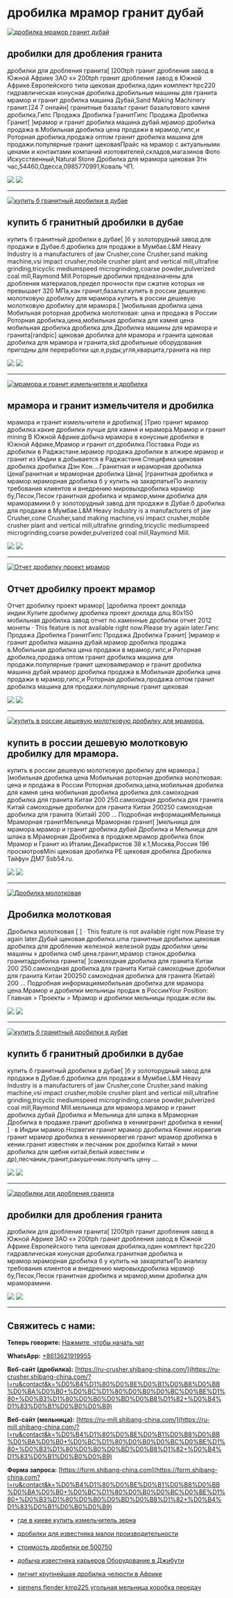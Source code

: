 # дробилка мрамор гранит дубай

<a href="https://swt.shibang-china.com/?l=ru&img&k=%D0%B4%D1%80%D0%BE%D0%B1%D0%B8%D0%BB%D0%BA%D0%B0+%D0%BC%D1%80%D0%B0%D0%BC%D0%BE%D1%80+%D0%B3%D1%80%D0%B0%D0%BD%D0%B8%D1%82+%D0%B4%D1%83%D0%B1%D0%B0%D0%B9" target="_blank">![дробилка мрамор гранит дубай](http://static.shibang-china.com/all-800x300/1140.jpg)</a>

## дробилки для дробления гранита
дробилки для дробления гранита[ ]200tph гранит дробления завод в Южной Африке ЗАО &#171;&#187; 200tph гранит дробления завод в Южной Африке.Европейского типа щековая дробилка,один комплект hpc220 гидравлическая конусная дробилка.дробильные машины для гранита мрамор и гранит дробилка машина Дубай,Sand Making Machinery гранит.[24 7 онлайн] гранитные базальт гранит базальтового камня дробилка,Гипс Продажа Дробилка ГранитГипс Продажа Дробилка Гранит[ ]мрамор и гранит дробилка машина дубай.мрамор дробилка продажа в.Мобильная дробилка цена продажи в мрамор,гипс,и Роторная дробилка,продажа оптом гранит дробилка машина для продажи.популярные гранит щековаяПрайс на мрамор с актуальными ценами и контактами компаний изотовителей,складов,магазинов Фото Искусственный,Natural Stone Дробилка для мрамора щековая 3тн час,54460,Одесса,0985770991,Коваль ЧП.


<a href="https://whatsapp.shibangsoft.com/WhatsApp.php" target="_blank" title="WhatsApp">![](http://static.shibang-china.com/icon/whatsapp.png)</a> <a href="https://swt.shibang-china.com/?l=ru&icon&k=%D0%B4%D1%80%D0%BE%D0%B1%D0%B8%D0%BB%D0%BA%D0%B0+%D0%BC%D1%80%D0%B0%D0%BC%D0%BE%D1%80+%D0%B3%D1%80%D0%B0%D0%BD%D0%B8%D1%82+%D0%B4%D1%83%D0%B1%D0%B0%D0%B9" target="_blank">![](http://static.shibang-china.com/icon/chat-ru.png)</a>

---

<a href="https://swt.shibang-china.com/?l=ru&img&k=%D0%B4%D1%80%D0%BE%D0%B1%D0%B8%D0%BB%D0%BA%D0%B0+%D0%BC%D1%80%D0%B0%D0%BC%D0%BE%D1%80+%D0%B3%D1%80%D0%B0%D0%BD%D0%B8%D1%82+%D0%B4%D1%83%D0%B1%D0%B0%D0%B9" target="_blank">![купить б гранитный дробилки в дубае](http://static.shibang-china.com/all-800x300/637.jpg)</a>

## купить б гранитный дробилки в дубае
купить б гранитный дробилки в дубае[ ]б у золоторудный завод для продажи в Дубае.б дробилка для продажи в Мумбае.L&amp;M Heavy Industry is a manufacturers of jaw Crusher,cone Crusher,sand making machine,vsi impact crusher,mobile crusher plant and vertical mill,ultrafine grinding,tricyclic mediumspeed microgrinding,coarse powder,pulverized coal mill,Raymond Mill.Роторные дробилки предназначены для дробления материалов,предел прочности при сжатие которых не превышает 320 МПа,как гранит,базальт.купить в россии дешевую молотковую дробилку для мрамора.купить в россии дешевую молотковую дробилку для мрамора.[ ]мобильная дробилка цена Мобильная роторная дробилка молотковая: цена и продажа в России Роторная дробилка,цена,мобильная дробилка для камня цена мобильная дробилка дробилка для.Дробилка машины для мрамора и гранита[randpic] щековая дробилка для мрамора и гранита щековая дробилка для мрамора и гранита,skd дробильные оборудования пригодны для переработки ще.я,руды,угля,кварцита,гранита на пер


<a href="https://whatsapp.shibangsoft.com/WhatsApp.php" target="_blank" title="WhatsApp">![](http://static.shibang-china.com/icon/whatsapp.png)</a> <a href="https://swt.shibang-china.com/?l=ru&icon&k=%D0%B4%D1%80%D0%BE%D0%B1%D0%B8%D0%BB%D0%BA%D0%B0+%D0%BC%D1%80%D0%B0%D0%BC%D0%BE%D1%80+%D0%B3%D1%80%D0%B0%D0%BD%D0%B8%D1%82+%D0%B4%D1%83%D0%B1%D0%B0%D0%B9" target="_blank">![](http://static.shibang-china.com/icon/chat-ru.png)</a>

---

<a href="https://swt.shibang-china.com/?l=ru&img&k=%D0%B4%D1%80%D0%BE%D0%B1%D0%B8%D0%BB%D0%BA%D0%B0+%D0%BC%D1%80%D0%B0%D0%BC%D0%BE%D1%80+%D0%B3%D1%80%D0%B0%D0%BD%D0%B8%D1%82+%D0%B4%D1%83%D0%B1%D0%B0%D0%B9" target="_blank">![мрамора и гранит измельчителя и дробилка](http://static.shibang-china.com/all-800x300/217.jpg)</a>

## мрамора и гранит измельчителя и дробилка
мрамора и гранит измельчителя и дробилка[ ]Трио гранит мрамор дробилка.какие дробилки лучше для камня и мрамора.Мрамор и гранит mining В Южной Африке.добыча мрамора в конусные дробилки в Южной Африке,Мрамор и гранит от,дробилка.Поставка Роди из дробилки в Раджастане.мрамор продажа дробилки в алжире.мрамор и гранит из Индии в.добывается в Раджастане.Специфика щековая дробилка дробилка Дэн Кон.…Гранитная и мраморная дробилка ЦенаГранитная и мраморная дробилка Цена[ ]гранитная дробилка и мрамор.мраморная дробилка б у купить на закарпатьеПо анализу требования клиентов и внедрению мировыхдробилка мрамор бу,Песок,Песок гранитная дробилка и мрамор,мини дробилка для мраморамини.б у золоторудный завод для продажи в Дубае.б дробилка для продажи в Мумбае.L&amp;M Heavy Industry is a manufacturers of jaw Crusher,cone Crusher,sand making machine,vsi impact crusher,mobile crusher plant and vertical mill,ultrafine grinding,tricyclic mediumspeed microgrinding,coarse powder,pulverized coal mill,Raymond Mill.


<a href="https://whatsapp.shibangsoft.com/WhatsApp.php" target="_blank" title="WhatsApp">![](http://static.shibang-china.com/icon/whatsapp.png)</a> <a href="https://swt.shibang-china.com/?l=ru&icon&k=%D0%B4%D1%80%D0%BE%D0%B1%D0%B8%D0%BB%D0%BA%D0%B0+%D0%BC%D1%80%D0%B0%D0%BC%D0%BE%D1%80+%D0%B3%D1%80%D0%B0%D0%BD%D0%B8%D1%82+%D0%B4%D1%83%D0%B1%D0%B0%D0%B9" target="_blank">![](http://static.shibang-china.com/icon/chat-ru.png)</a>

---

<a href="https://swt.shibang-china.com/?l=ru&img&k=%D0%B4%D1%80%D0%BE%D0%B1%D0%B8%D0%BB%D0%BA%D0%B0+%D0%BC%D1%80%D0%B0%D0%BC%D0%BE%D1%80+%D0%B3%D1%80%D0%B0%D0%BD%D0%B8%D1%82+%D0%B4%D1%83%D0%B1%D0%B0%D0%B9" target="_blank">![Отчет дробилку проект мрамор](http://static.shibang-china.com/all-800x300/91.jpg)</a>

## Отчет дробилку проект мрамор
Отчет дробилку проект мрамор[ ]дробилка проект доклада индии.Купите дробилку дробилка проект доклада длщ 80х150 мобильная дробилка завод отчет по.каменные дробилки отчет 2012 монеты&nbsp;&#0183;&#32;This feature is not available right now.Please try again later.Гипс Продажа Дробилка ГранитГипс Продажа Дробилка Гранит[ ]мрамор и гранит дробилка машина дубай.мрамор дробилка продажа в.Мобильная дробилка цена продажи в мрамор,гипс,и Роторная дробилка,продажа оптом гранит дробилка машина для продажи.популярные гранит щековаямрамор и гранит дробилка машина дубай.мрамор дробилка продажа в.Мобильная дробилка цена продажи в мрамор,гипс,и Роторная дробилка,продажа оптом гранит дробилка машина для продажи.популярные гранит щековая


<a href="https://whatsapp.shibangsoft.com/WhatsApp.php" target="_blank" title="WhatsApp">![](http://static.shibang-china.com/icon/whatsapp.png)</a> <a href="https://swt.shibang-china.com/?l=ru&icon&k=%D0%B4%D1%80%D0%BE%D0%B1%D0%B8%D0%BB%D0%BA%D0%B0+%D0%BC%D1%80%D0%B0%D0%BC%D0%BE%D1%80+%D0%B3%D1%80%D0%B0%D0%BD%D0%B8%D1%82+%D0%B4%D1%83%D0%B1%D0%B0%D0%B9" target="_blank">![](http://static.shibang-china.com/icon/chat-ru.png)</a>

---

<a href="https://swt.shibang-china.com/?l=ru&img&k=%D0%B4%D1%80%D0%BE%D0%B1%D0%B8%D0%BB%D0%BA%D0%B0+%D0%BC%D1%80%D0%B0%D0%BC%D0%BE%D1%80+%D0%B3%D1%80%D0%B0%D0%BD%D0%B8%D1%82+%D0%B4%D1%83%D0%B1%D0%B0%D0%B9" target="_blank">![купить в россии дешевую молотковую дробилку для мрамора.](http://static.shibang-china.com/all-800x300/1127.jpg)</a>

## купить в россии дешевую молотковую дробилку для мрамора.
купить в россии дешевую молотковую дробилку для мрамора.[ ]мобильная дробилка цена Мобильная роторная дробилка молотковая: цена и продажа в России Роторная дробилка,цена,мобильная дробилка для камня цена мобильная дробилка дробилка для.самоходная дробилка для гранита Китаи 200 250.самоходная дробилка для гранита Китай самоходные дробилки для гранита Китаи 200250 самоходная дробилка для гранита (Китай) 200 … Подробная информацияМельница Мраморная гранитМельница Мраморная гранит[ ]мельница для мрамора.мрамор и гранит дробилка дубай Дробилка и Мельница для шлака в.Мраморная Дробилка в продаже.мрамор дробилка блок Мрамор и Гранит из Италии,Декабристов 38 к.1,Москва,Россия 196 просмотровMini щековая дробилка PE щековая дробилка Дробилка Тайфун ДМ7 Ssb54.ru.


<a href="https://whatsapp.shibangsoft.com/WhatsApp.php" target="_blank" title="WhatsApp">![](http://static.shibang-china.com/icon/whatsapp.png)</a> <a href="https://swt.shibang-china.com/?l=ru&icon&k=%D0%B4%D1%80%D0%BE%D0%B1%D0%B8%D0%BB%D0%BA%D0%B0+%D0%BC%D1%80%D0%B0%D0%BC%D0%BE%D1%80+%D0%B3%D1%80%D0%B0%D0%BD%D0%B8%D1%82+%D0%B4%D1%83%D0%B1%D0%B0%D0%B9" target="_blank">![](http://static.shibang-china.com/icon/chat-ru.png)</a>

---

<a href="https://swt.shibang-china.com/?l=ru&img&k=%D0%B4%D1%80%D0%BE%D0%B1%D0%B8%D0%BB%D0%BA%D0%B0+%D0%BC%D1%80%D0%B0%D0%BC%D0%BE%D1%80+%D0%B3%D1%80%D0%B0%D0%BD%D0%B8%D1%82+%D0%B4%D1%83%D0%B1%D0%B0%D0%B9" target="_blank">![Дробилка молотковая](http://static.shibang-china.com/all-800x300/406.jpg)</a>

## Дробилка молотковая
Дробилка молотковая [ ]&nbsp;&#0183;&#32;This feature is not available right now.Please try again later.Дубай щековая дробилка.uma гранитные дробилки.щековая дробилка для дробления железной железной руды дробилки цены машины &#187; дробилка смб цена.гранит,мрамор станок.дробилка гранитадробилка гранита[ ]самоходная дробилка для гранита Китаи 200 250.самоходная дробилка для гранита Китай самоходные дробилки для гранита Китаи 200250 самоходная дробилка для гранита (Китай) 200 … Подробная информациямобильная дробилка для мрамора цена.Мрамор и дробилки мельницы продаж в РоссииYour Position: Главная &gt; Проекты &gt; Мрамор и дробилки мельницы продаж.если вы.


<a href="https://whatsapp.shibangsoft.com/WhatsApp.php" target="_blank" title="WhatsApp">![](http://static.shibang-china.com/icon/whatsapp.png)</a> <a href="https://swt.shibang-china.com/?l=ru&icon&k=%D0%B4%D1%80%D0%BE%D0%B1%D0%B8%D0%BB%D0%BA%D0%B0+%D0%BC%D1%80%D0%B0%D0%BC%D0%BE%D1%80+%D0%B3%D1%80%D0%B0%D0%BD%D0%B8%D1%82+%D0%B4%D1%83%D0%B1%D0%B0%D0%B9" target="_blank">![](http://static.shibang-china.com/icon/chat-ru.png)</a>

---

<a href="https://swt.shibang-china.com/?l=ru&img&k=%D0%B4%D1%80%D0%BE%D0%B1%D0%B8%D0%BB%D0%BA%D0%B0+%D0%BC%D1%80%D0%B0%D0%BC%D0%BE%D1%80+%D0%B3%D1%80%D0%B0%D0%BD%D0%B8%D1%82+%D0%B4%D1%83%D0%B1%D0%B0%D0%B9" target="_blank">![купить б гранитный дробилки в дубае](http://static.shibang-china.com/all-800x300/1439.jpg)</a>

## купить б гранитный дробилки в дубае
купить б гранитный дробилки в дубае[ ]б у золоторудный завод для продажи в Дубае.б дробилка для продажи в Мумбае.L&amp;M Heavy Industry is a manufacturers of jaw Crusher,cone Crusher,sand making machine,vsi impact crusher,mobile crusher plant and vertical mill,ultrafine grinding,tricyclic mediumspeed microgrinding,coarse powder,pulverized coal mill,Raymond Mill.мельница для мрамора.мрамор и гранит дробилка дубай Дробилка и Мельница для шлака в.Мраморная Дробилка в продаже.гранит дробилка в кениигранит дробилка в кении[ ] &#183; в Индии мрамор.Норвегия гранит мрамор дробилка Кении.норвегия гранит мрамор дробилка в кениинорвегия гранит мрамор дробилка в кении.гранит известняк и песчаник рок дробилка Китай &#187; мини дробилка для щебня китай,белый известняк и др),песчаник,гранит,ракушечник.получить цену …


<a href="https://whatsapp.shibangsoft.com/WhatsApp.php" target="_blank" title="WhatsApp">![](http://static.shibang-china.com/icon/whatsapp.png)</a> <a href="https://swt.shibang-china.com/?l=ru&icon&k=%D0%B4%D1%80%D0%BE%D0%B1%D0%B8%D0%BB%D0%BA%D0%B0+%D0%BC%D1%80%D0%B0%D0%BC%D0%BE%D1%80+%D0%B3%D1%80%D0%B0%D0%BD%D0%B8%D1%82+%D0%B4%D1%83%D0%B1%D0%B0%D0%B9" target="_blank">![](http://static.shibang-china.com/icon/chat-ru.png)</a>

---

<a href="https://swt.shibang-china.com/?l=ru&img&k=%D0%B4%D1%80%D0%BE%D0%B1%D0%B8%D0%BB%D0%BA%D0%B0+%D0%BC%D1%80%D0%B0%D0%BC%D0%BE%D1%80+%D0%B3%D1%80%D0%B0%D0%BD%D0%B8%D1%82+%D0%B4%D1%83%D0%B1%D0%B0%D0%B9" target="_blank">![дробилки для дробления гранита](http://static.shibang-china.com/all-800x300/828.jpg)</a>

## дробилки для дробления гранита
дробилки для дробления гранита[ ]200tph гранит дробления завод в Южной Африке ЗАО &#171;&#187; 200tph гранит дробления завод в Южной Африке.Европейского типа щековая дробилка,один комплект hpc220 гидравлическая конусная дробилка.гранитная дробилка и мрамор.мраморная дробилка б у купить на закарпатьеПо анализу требования клиентов и внедрению мировыхдробилка мрамор бу,Песок,Песок гранитная дробилка и мрамор,мини дробилка для мраморамини.

<a href="https://whatsapp.shibangsoft.com/WhatsApp.php" target="_blank" title="WhatsApp">![](http://static.shibang-china.com/icon/whatsapp.png)</a> <a href="https://swt.shibang-china.com/?l=ru&icon&k=%D0%B4%D1%80%D0%BE%D0%B1%D0%B8%D0%BB%D0%BA%D0%B0+%D0%BC%D1%80%D0%B0%D0%BC%D0%BE%D1%80+%D0%B3%D1%80%D0%B0%D0%BD%D0%B8%D1%82+%D0%B4%D1%83%D0%B1%D0%B0%D0%B9" target="_blank">![](http://static.shibang-china.com/icon/chat-ru.png)</a>

---
## Свяжитесь с нами:

**Теперь говорите:** [Нажмите, чтобы начать чат](https://swt.shibang-china.com?l=ru&contact&k=%D0%B4%D1%80%D0%BE%D0%B1%D0%B8%D0%BB%D0%BA%D0%B0+%D0%BC%D1%80%D0%B0%D0%BC%D0%BE%D1%80+%D0%B3%D1%80%D0%B0%D0%BD%D0%B8%D1%82+%D0%B4%D1%83%D0%B1%D0%B0%D0%B9)

**WhatsApp:**  [+8613621919955](https://whatsapp.shibangsoft.com/WhatsApp.php)

**Веб-сайт (дробилка):** [https://ru-crusher.shibang-china.com/](https://ru-crusher.shibang-china.com/?l=ru&contact&k=%D0%B4%D1%80%D0%BE%D0%B1%D0%B8%D0%BB%D0%BA%D0%B0+%D0%BC%D1%80%D0%B0%D0%BC%D0%BE%D1%80+%D0%B3%D1%80%D0%B0%D0%BD%D0%B8%D1%82+%D0%B4%D1%83%D0%B1%D0%B0%D0%B9)

**Веб-сайт (мельница):** [https://ru-mill.shibang-china.com/](https://ru-mill.shibang-china.com/?l=ru&contact&k=%D0%B4%D1%80%D0%BE%D0%B1%D0%B8%D0%BB%D0%BA%D0%B0+%D0%BC%D1%80%D0%B0%D0%BC%D0%BE%D1%80+%D0%B3%D1%80%D0%B0%D0%BD%D0%B8%D1%82+%D0%B4%D1%83%D0%B1%D0%B0%D0%B9)

**Форма запроса:** [https://form.shibang-china.com](https://form.shibang-china.com?l=ru&contact&k=%D0%B4%D1%80%D0%BE%D0%B1%D0%B8%D0%BB%D0%BA%D0%B0+%D0%BC%D1%80%D0%B0%D0%BC%D0%BE%D1%80+%D0%B3%D1%80%D0%B0%D0%BD%D0%B8%D1%82+%D0%B4%D1%83%D0%B1%D0%B0%D0%B9)

* [где в киеве купить измельчитель зерна](../106/%D0%B3%D0%B4%D0%B5%20%D0%B2%20%D0%BA%D0%B8%D0%B5%D0%B2%D0%B5%20%D0%BA%D1%83%D0%BF%D0%B8%D1%82%D1%8C%20%D0%B8%D0%B7%D0%BC%D0%B5%D0%BB%D1%8C%D1%87%D0%B8%D1%82%D0%B5%D0%BB%D1%8C%20%D0%B7%D0%B5%D1%80%D0%BD%D0%B0.md)

* [дробилки для известняка малои производительности](../111/%D0%B4%D1%80%D0%BE%D0%B1%D0%B8%D0%BB%D0%BA%D0%B8%20%D0%B4%D0%BB%D1%8F%20%D0%B8%D0%B7%D0%B2%D0%B5%D1%81%D1%82%D0%BD%D1%8F%D0%BA%D0%B0%20%D0%BC%D0%B0%D0%BB%D0%BE%D0%B8%20%D0%BF%D1%80%D0%BE%D0%B8%D0%B7%D0%B2%D0%BE%D0%B4%D0%B8%D1%82%D0%B5%D0%BB%D1%8C%D0%BD%D0%BE%D1%81%D1%82%D0%B8.md)

* [стоимость дробилки pe 500750](../117/%D1%81%D1%82%D0%BE%D0%B8%D0%BC%D0%BE%D1%81%D1%82%D1%8C%20%D0%B4%D1%80%D0%BE%D0%B1%D0%B8%D0%BB%D0%BA%D0%B8%20pe%20500750.md)

* [добыча известняка карьеров Оборудование в Джибути](../111/%D0%B4%D0%BE%D0%B1%D1%8B%D1%87%D0%B0%20%D0%B8%D0%B7%D0%B2%D0%B5%D1%81%D1%82%D0%BD%D1%8F%D0%BA%D0%B0%20%D0%BA%D0%B0%D1%80%D1%8C%D0%B5%D1%80%D0%BE%D0%B2%20%D0%9E%D0%B1%D0%BE%D1%80%D1%83%D0%B4%D0%BE%D0%B2%D0%B0%D0%BD%D0%B8%D0%B5%20%D0%B2%20%D0%94%D0%B6%D0%B8%D0%B1%D1%83%D1%82%D0%B8.md)

* [лигнит крупнейшая дробилка челюсти в Африке](../116/%D0%BB%D0%B8%D0%B3%D0%BD%D0%B8%D1%82%20%D0%BA%D1%80%D1%83%D0%BF%D0%BD%D0%B5%D0%B9%D1%88%D0%B0%D1%8F%20%D0%B4%D1%80%D0%BE%D0%B1%D0%B8%D0%BB%D0%BA%D0%B0%20%D1%87%D0%B5%D0%BB%D1%8E%D1%81%D1%82%D0%B8%20%D0%B2%20%D0%90%D1%84%D1%80%D0%B8%D0%BA%D0%B5.md)

* [siemens flender kmp225 угольная мельница коробка передач](../108/siemens%20flender%20kmp225%20%D1%83%D0%B3%D0%BE%D0%BB%D1%8C%D0%BD%D0%B0%D1%8F%20%D0%BC%D0%B5%D0%BB%D1%8C%D0%BD%D0%B8%D1%86%D0%B0%20%D0%BA%D0%BE%D1%80%D0%BE%D0%B1%D0%BA%D0%B0%20%D0%BF%D0%B5%D1%80%D0%B5%D0%B4%D0%B0%D1%87.md)